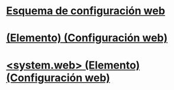 # [Esquema de configuración web](index.md)
# [<applicationPool> (Elemento) (Configuración web)](applicationpool-element-web-settings.md)
# [<system.web> (Elemento) (Configuración web)](system-web-element-web-settings.md)

